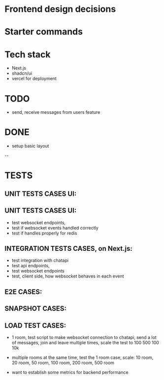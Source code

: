 # Frontend design decisions


# Starter commands

# Tech stack
- Next.js
- shadcn/ui
- vercel for deployment


# TODO
- send, receive messages from users feature


# DONE
- setup basic layout

--
# TESTS

## UNIT TESTS CASES UI:

## UNIT TESTS CASES UI:
- test websocket endpoints, 
- test if websocket events handled correctly
- test if handles properly for redis

## INTEGRATION TESTS CASES, on Next.js:
- test integration with chatapi
- test api endpoints,
- test websocket endpoints
- test, client side, how websocket behaves in each event  

## E2E CASES:

## SNAPSHOT CASES:

## LOAD TEST CASES:
- 1 room, test script to make websocket connection to chatapi, send a lot of messages, join and leave multiple times, scale the test to 100 500 100 10k

- multiple rooms at the same time, test the 1 room case, scale: 10 room, 20 room, 50 room, 100 room, 200 room, 500 room

- want to establish some metrics for backend performance
